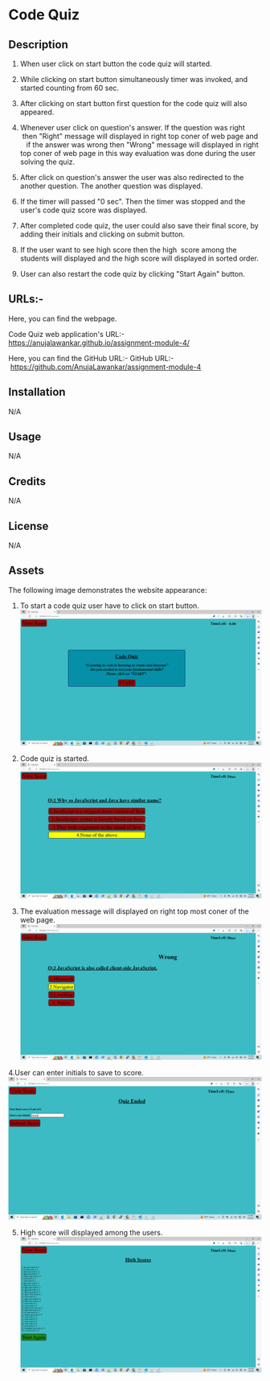 # Code Quiz

## Description
 
1. When user click on start button the code quiz will started.

2. While clicking on start button simultaneously timer was invoked, and started counting from 60 sec.

3. After clicking on start button first question for the code quiz will also appeared.

4. Whenever user click on question's answer. If the question was right  then "Right" message will displayed in right top coner of web page and 
   if the answer was wrong then "Wrong" message will displayed in right top coner of web page in this way evaluation was done during the user solving the quiz.

5. After click on question's answer the user was also redirected to the another question. The another question was displayed.

6. If the timer will passed "0 sec". Then the timer was stopped and the user's code quiz score was displayed.

7. After completed code quiz, the user could also save their final score, by adding their initials and clicking on submit button.

8. If the user want to see high score then the high  score among the students will displayed and the high score will displayed in sorted order.

9. User can also restart the code quiz by clicking "Start Again" button.



## URLs:-
Here, you can find the webpage.

Code Quiz web application's URL:- https://anujalawankar.github.io/assignment-module-4/

Here, you can find the GitHub URL:-
GitHub URL:- https://github.com/AnujaLawankar/assignment-module-4


## Installation

N/A

## Usage

N/A

## Credits

N/A

## License

N/A

## Assets

The following image demonstrates the website appearance:
1. To start a code quiz user have to click on start button.
![Website](./assets/images/screenshot1.png)

2. Code quiz is started.
![Website](./assets/images/screenshot2.png)

3. The evaluation message will displayed on right top most coner of the web page.
![Website](./assets/images/screenshot3.png)

4.User can enter initials to save to score.
![Website](./assets/images/screenshot4.png)

5. High score will displayed among the users.
![Website](./assets/images/screenshot5.png)

